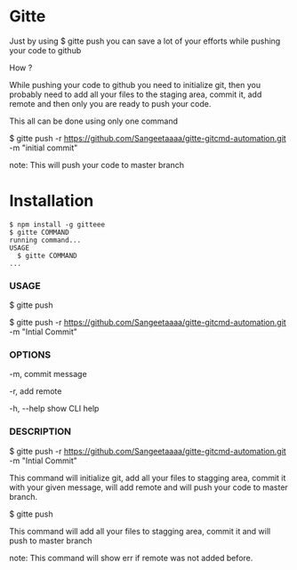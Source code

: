 Gitte
=====

Just by using $ gitte push you can save a lot of your efforts while pushing your code to github

How ?

While pushing your code to github you need to initialize git, then you probably need to add all your files to the staging area, commit it, add remote and then only you are ready to push your code.


This all can be done using only one command

$ gitte push -r https://github.com/Sangeetaaaa/gitte-gitcmd-automation.git -m "initial commit"

note: This will push your code to master branch


# Installation

<!-- usage -->
```sh-session
$ npm install -g gitteee
$ gitte COMMAND
running command...
USAGE
  $ gitte COMMAND
...
```
<!-- usagestop -->

### USAGE
  $ gitte push

  $ gitte push -r https://github.com/Sangeetaaaa/gitte-gitcmd-automation.git  -m "Intial Commit"

### OPTIONS
  -m,  commit message

  -r,  add remote

  -h, --help         show CLI help

### DESCRIPTION

$ gitte push -r https://github.com/Sangeetaaaa/gitte-gitcmd-automation.git  -m "Intial Commit"

This command will initialize git, add all your files to stagging area, commit it with your given message, will add remote and will push your code to master branch.  


$ gitte push 

This command will add all your files to stagging area, commit it and will push to master branch

note: This command will show err if remote was not added before.

